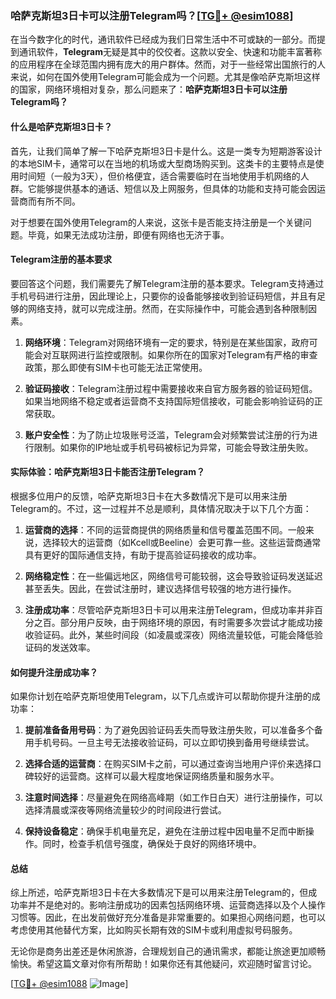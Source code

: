 ### 哈萨克斯坦3日卡可以注册Telegram吗？[[TG💪+ @esim1088](https://t.me/s/esim1088)]

在当今数字化的时代，通讯软件已经成为我们日常生活中不可或缺的一部分。而提到通讯软件，**Telegram**无疑是其中的佼佼者。这款以安全、快速和功能丰富著称的应用程序在全球范围内拥有庞大的用户群体。然而，对于一些经常出国旅行的人来说，如何在国外使用Telegram可能会成为一个问题。尤其是像哈萨克斯坦这样的国家，网络环境相对复杂，那么问题来了：**哈萨克斯坦3日卡可以注册Telegram吗？**

#### 什么是哈萨克斯坦3日卡？

首先，让我们简单了解一下哈萨克斯坦3日卡是什么。这是一类专为短期游客设计的本地SIM卡，通常可以在当地的机场或大型商场购买到。这类卡的主要特点是使用时间短（一般为3天），但价格便宜，适合需要临时在当地使用手机网络的人群。它能够提供基本的通话、短信以及上网服务，但具体的功能和支持可能会因运营商而有所不同。

对于想要在国外使用Telegram的人来说，这张卡是否能支持注册是一个关键问题。毕竟，如果无法成功注册，即便有网络也无济于事。

#### Telegram注册的基本要求

要回答这个问题，我们需要先了解Telegram注册的基本要求。Telegram支持通过手机号码进行注册，因此理论上，只要你的设备能够接收到验证码短信，并且有足够的网络支持，就可以完成注册。然而，在实际操作中，可能会遇到各种限制因素。

1. **网络环境**：Telegram对网络环境有一定的要求，特别是在某些国家，政府可能会对互联网进行监控或限制。如果你所在的国家对Telegram有严格的审查政策，那么即使有SIM卡也可能无法正常使用。
   
2. **验证码接收**：Telegram注册过程中需要接收来自官方服务器的验证码短信。如果当地网络不稳定或者运营商不支持国际短信接收，可能会影响验证码的正常获取。

3. **账户安全性**：为了防止垃圾账号泛滥，Telegram会对频繁尝试注册的行为进行限制。如果你的IP地址或手机号码被标记为异常，可能会导致注册失败。

#### 实际体验：哈萨克斯坦3日卡能否注册Telegram？

根据多位用户的反馈，哈萨克斯坦3日卡在大多数情况下是可以用来注册Telegram的。不过，这一过程并不总是顺利，具体情况取决于以下几个方面：

1. **运营商的选择**：不同的运营商提供的网络质量和信号覆盖范围不同。一般来说，选择较大的运营商（如Kcell或Beeline）会更可靠一些。这些运营商通常具有更好的国际通信支持，有助于提高验证码接收的成功率。

2. **网络稳定性**：在一些偏远地区，网络信号可能较弱，这会导致验证码发送延迟甚至丢失。因此，在尝试注册时，建议选择信号较强的地方进行操作。

3. **注册成功率**：尽管哈萨克斯坦3日卡可以用来注册Telegram，但成功率并非百分之百。部分用户反映，由于网络环境的原因，有时需要多次尝试才能成功接收验证码。此外，某些时间段（如凌晨或深夜）网络流量较低，可能会降低验证码的发送效率。

#### 如何提升注册成功率？

如果你计划在哈萨克斯坦使用Telegram，以下几点或许可以帮助你提升注册的成功率：

1. **提前准备备用号码**：为了避免因验证码丢失而导致注册失败，可以准备多个备用手机号码。一旦主号无法接收验证码，可以立即切换到备用号继续尝试。

2. **选择合适的运营商**：在购买SIM卡之前，可以通过查询当地用户评价来选择口碑较好的运营商。这样可以最大程度地保证网络质量和服务水平。

3. **注意时间选择**：尽量避免在网络高峰期（如工作日白天）进行注册操作，可以选择清晨或深夜等网络流量较少的时间段进行尝试。

4. **保持设备稳定**：确保手机电量充足，避免在注册过程中因电量不足而中断操作。同时，检查手机信号强度，确保处于良好的网络环境中。

#### 总结

综上所述，哈萨克斯坦3日卡在大多数情况下是可以用来注册Telegram的，但成功率并不是绝对的。影响注册成功的因素包括网络环境、运营商选择以及个人操作习惯等。因此，在出发前做好充分准备是非常重要的。如果担心网络问题，也可以考虑使用其他替代方案，比如购买长期有效的SIM卡或利用虚拟号码服务。

无论你是商务出差还是休闲旅游，合理规划自己的通讯需求，都能让旅途更加顺畅愉快。希望这篇文章对你有所帮助！如果你还有其他疑问，欢迎随时留言讨论。

[[TG💪+ @esim1088](https://t.me/s/esim1088) ![Image](https://i.postimg.cc/4NQfJmqS/Snipaste-2025-05-13-00-14-12.png)]